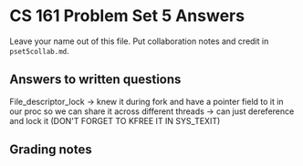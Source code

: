 CS 161 Problem Set 5 Answers
============================
Leave your name out of this file. Put collaboration notes and credit in
`pset5collab.md`.

Answers to written questions
----------------------------


File_descriptor_lock -> knew it during fork and have a pointer field to it in our proc so we can share it across different threads -> can just dereference and lock it (DON'T FORGET TO KFREE IT IN SYS_TEXIT)

Grading notes
-------------
